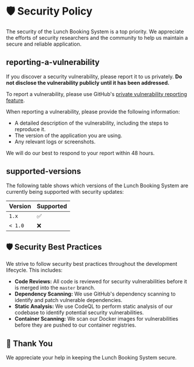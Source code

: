 # 🛡️ Security Policy

The security of the Lunch Booking System is a top priority. We appreciate the efforts of security researchers and the community to help us maintain a secure and reliable application.

##  reporting-a-vulnerability

If you discover a security vulnerability, please report it to us privately. **Do not disclose the vulnerability publicly until it has been addressed.**

To report a vulnerability, please use GitHub's [private vulnerability reporting feature](https://github.com/ohbus/lunch-booking-backend/security/advisories/new).

When reporting a vulnerability, please provide the following information:

*   A detailed description of the vulnerability, including the steps to reproduce it.
*   The version of the application you are using.
*   Any relevant logs or screenshots.

We will do our best to respond to your report within 48 hours.

## supported-versions

The following table shows which versions of the Lunch Booking System are currently being supported with security updates:

| Version | Supported          |
| ------- | ------------------ |
| `1.x`   | :white_check_mark: |
| `< 1.0` | :x:                |

## 🛡️ Security Best Practices

We strive to follow security best practices throughout the development lifecycle. This includes:

*   **Code Reviews:** All code is reviewed for security vulnerabilities before it is merged into the `master` branch.
*   **Dependency Scanning:** We use GitHub's dependency scanning to identify and patch vulnerable dependencies.
*   **Static Analysis:** We use CodeQL to perform static analysis of our codebase to identify potential security vulnerabilities.
*   **Container Scanning:** We scan our Docker images for vulnerabilities before they are pushed to our container registries.

## 🙏 Thank You

We appreciate your help in keeping the Lunch Booking System secure.